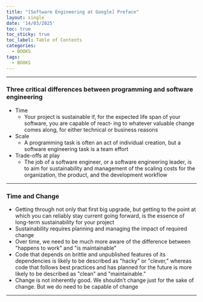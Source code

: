 ```yaml
---
title: "[Software Engineering at Google] Preface"
layout: single
date: '14/03/2025'
toc: true
toc_sticky: true
toc_label: Table of Contents
categories:
  - BOOKS
tags:
  - BOOKS
---
```


---

### Three critical differences between programming and software engineering
* Time
    * Your project is sustainable if, for the expected life span of your software, you are capable of react‐
ing to whatever valuable change comes along, for either technical or business reasons
* Scale
    * A programming task is often an act of individual creation, but a software engineering task is a team effort
* Trade-offs at play
    * The job of a software engineer, or a software engineering leader, is to aim for sustainability and
management of the scaling costs for the organization, the product, and the development workflow

---

### Time and Change
* Getting through not only that first big upgrade, but getting to the point at which you can reliably stay current going forward, is the essence of long-term sustainability for your project
* Sustainability requires planning and managing the impact of required change
* Over time, we need to be much more aware of the difference between "happens to work" and "is maintainable"
* Code that depends on brittle and unpublished features of its dependencies is likely to be described as "hacky" or "clever," whereas code that follows best practices and has planned for the future is more likely to be described as "clean" and "maintainable."
* Change is not inherently good. We shouldn’t change just for the sake of change. But we do need to be capable of change

---
